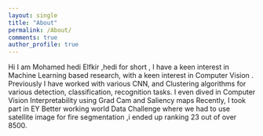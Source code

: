 ```yaml
---
layout: single
title: "About"
permalink: /About/
comments: true
author_profile: true
---
```

 Hi I am Mohamed hedi Elfkir ,hedi for short , I have a keen interest in Machine Learning based research, with a keen interest in Computer Vision . Previously I have worked with various CNN, and Clustering algorithms for various detection, classification, recognition tasks.  I even dived in Computer Vision Interpretability using Grad Cam and Saliency maps Recently, I took part in EY Better working world Data Challenge where we had to use satellite image for fire segmentation ,i ended up ranking 23 out of over 8500.